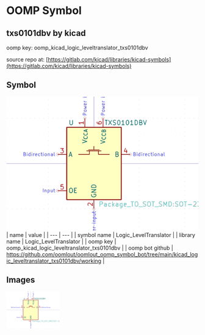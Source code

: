 # OOMP Symbol  
## txs0101dbv  by kicad  
  
oomp key: oomp_kicad_logic_leveltranslator_txs0101dbv  
  
source repo at: [https://gitlab.com/kicad/libraries/kicad-symbols](https://gitlab.com/kicad/libraries/kicad-symbols)  
## Symbol  
  
[![working.png](working_600.png)](working.png)  
| name | value | 
| --- | --- | 
| symbol name | Logic_LevelTranslator | 
| library name | Logic_LevelTranslator | 
| oomp key | oomp_kicad_logic_leveltranslator_txs0101dbv | 
| oomp bot github | https://github.com/oomlout/oomlout_oomp_symbol_bot/tree/main/kicad_logic_leveltranslator_txs0101dbv/working | 
## Images  
  
[![working.png](working_140.png)](working.png)  

